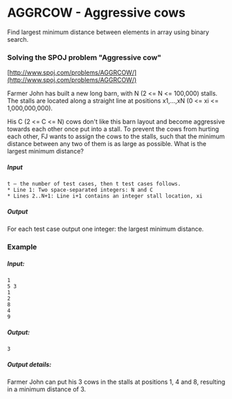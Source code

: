 # AGGRCOW - Aggressive cows
Find largest minimum distance between elements in array using binary search.

### Solving the SPOJ problem "Aggressive cow"
[http://www.spoj.com/problems/AGGRCOW/](http://www.spoj.com/problems/AGGRCOW/)

Farmer John has built a new long barn, with N (2 <= N <= 100,000) stalls. The stalls are located along a straight line at positions x1,...,xN (0 <= xi <= 1,000,000,000).

His C (2 <= C <= N) cows don't like this barn layout and become aggressive towards each other once put into a stall. To prevent the cows from hurting each other, FJ wants to assign the cows to the stalls, such that the minimum distance between any two of them is as large as possible. What is the largest minimum distance?

##### Input
```
t – the number of test cases, then t test cases follows. 
* Line 1: Two space-separated integers: N and C
* Lines 2..N+1: Line i+1 contains an integer stall location, xi
```

##### Output

For each test case output one integer: the largest minimum distance.

### Example

##### Input:
```
1
5 3
1
2
8
4
9
```

##### Output:
```
3
```

##### Output details:

Farmer John can put his 3 cows in the stalls at positions 1, 4 and 8, 
resulting in a minimum distance of 3.
